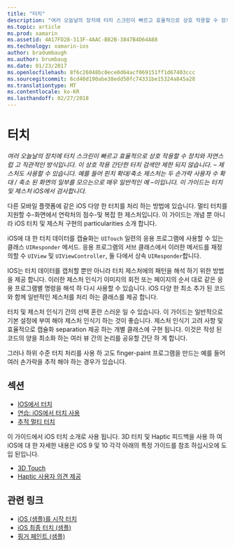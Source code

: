 ```yaml
---
title: "터치"
description: "여러 오늘날의 장치에 터치 스크린이 빠르고 효율적으로 상호 작용할 수 장치와 자연스럽 고 직관적인 방식입니다. 이 상호 작용 간단한 터치 검색만 제한 되지 않습니다. – 제스처도 사용할 수 있습니다. 예를 들어 핀치 확대/축소 제스처는 두 손가락 사용자 수 확대 / 축소 된 화면의 일부를 모으는으로 매우 일반적인 예 –이입니다. 이 가이드는 터치 및 제스처 iOS에서 검사합니다."
ms.topic: article
ms.prod: xamarin
ms.assetid: 4A17FD28-313F-4AAC-B82B-3847B4D64A88
ms.technology: xamarin-ios
author: bradumbaugh
ms.author: brumbaug
ms.date: 01/23/2017
ms.openlocfilehash: 8f6c26048bc0ece0d64acf069151ff1d67403ccc
ms.sourcegitcommit: 6cd40d190abe38edd50fc74331be15324a845a28
ms.translationtype: MT
ms.contentlocale: ko-KR
ms.lasthandoff: 02/27/2018
---
```

# <a name="touch"></a>터치

_여러 오늘날의 장치에 터치 스크린이 빠르고 효율적으로 상호 작용할 수 장치와 자연스럽 고 직관적인 방식입니다. 이 상호 작용 간단한 터치 검색만 제한 되지 않습니다. – 제스처도 사용할 수 있습니다. 예를 들어 핀치 확대/축소 제스처는 두 손가락 사용자 수 확대 / 축소 된 화면의 일부를 모으는으로 매우 일반적인 예 –이입니다. 이 가이드는 터치 및 제스처 iOS에서 검사합니다._


다른 모바일 플랫폼에 같은 iOS 다양 한 터치를 처리 하는 방법에 있습니다. 멀티 터치를 지원할 수-화면에서 연락처의 점수-및 복잡 한 제스처입니다. 이 가이드는 개념 뿐 아니라 iOS 터치 및 제스처 구현의 particularities 소개 합니다.

iOS에 대 한 터치 데이터를 캡슐화는 `UITouch` 일련의 응용 프로그램에 사용할 수 있는 클래스 `UIResponder` 메서드. 응용 프로그램의 서브 클래스에서 이러한 메서드를 재정의할 수 `UIView` 및 `UIViewController`, 둘 다에서 상속 `UIResponder`합니다.

IOS는 터치 데이터를 캡처할 뿐만 아니라 터치 제스처에의 패턴을 해석 하기 위한 방법을 제공 합니다. 이러한 제스처 인식기 이미지의 회전 또는 페이지의 순서 대로 같은 응용 프로그램별 명령을 해석 하 다시 사용할 수 있습니다. iOS 다양 한 최소 추가 된 코드와 함께 일반적인 제스처를 처리 하는 클래스를 제공 합니다.

터치 및 제스처 인식기 간의 선택 혼란 스러운 일 수 있습니다. 이 가이드는 일반적으로 기본 설정에 부여 해야 제스처 인식기 하는 것이 좋습니다. 제스처 인식기 고려 사항 및 효율적으로 캡슐화 separation 제공 하는 개별 클래스에 구현 됩니다. 이것은 작성 된 코드의 양을 최소화 하는 여러 뷰 간의 논리를 공유할 간단 하 게 합니다.

그러나 하위 수준 터치 처리를 사용 하 고도 finger-paint 프로그램을 만드는 예를 들어 여러 손가락을 추적 해야 하는 경우가 있습니다.

## <a name="sections"></a>섹션

-  [IOS에서 터치](touch-in-ios.md)
-  [연습: iOS에서 터치 사용](ios-touch-walkthrough.md)
-  [추적 멀티 터치](touch-tracking.md)

이 가이드에서 iOS 터치 소개로 사용 됩니다. 3D 터치 및 Haptic 피드백을 사용 하 여 iOS에 대 한 자세한 내용은 iOS 9 및 10 각각 아래의 특정 가이드를 참조 하십시오에 도입 된입니다.

* [3D Touch](~/ios/platform/3d-touch.md)
* [Haptic 사용자 의견 제공](~/ios/user-interface/ios-ui/haptic-feedback.md)



## <a name="related-links"></a>관련 링크

- [iOS (샘플)를 시작 터치](https://developer.xamarin.com/samples/monotouch/ApplicationFundamentals/Touch_start)
- [iOS 최종 터치 (샘플)](https://developer.xamarin.com/samples/monotouch/ApplicationFundamentals/Touch_final)
- [핑거 페인트 (샘플)](https://developer.xamarin.com/samples/monotouch/ApplicationFundamentals/FingerPaint)
